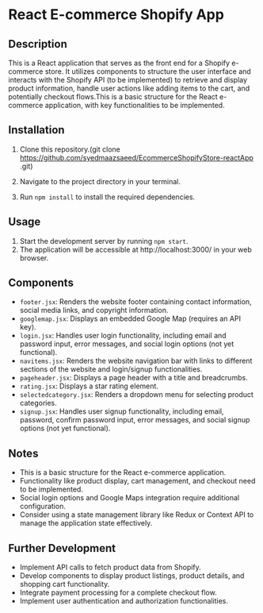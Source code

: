 # React E-commerce Shopify App

## Description

This is a React application that serves as the front end for a Shopify e-commerce store. It utilizes components to structure the user interface and interacts with the Shopify API (to be implemented) to retrieve and display product information, handle user actions like adding items to the cart, and potentially checkout flows.This is a basic structure for the React e-commerce application, with key functionalities to be implemented.


## Installation

1. Clone this repository.(git clone https://github.com/syedmaazsaeed/EcommerceShopifyStore-reactApp
.git)

2. Navigate to the project directory in your terminal.
3. Run `npm install` to install the required dependencies.

## Usage

1. Start the development server by running `npm start`.
2. The application will be accessible at http://localhost:3000/ in your web browser.

## Components

- `footer.jsx`: Renders the website footer containing contact information, social media links, and copyright information.
- `googlemap.jsx`: Displays an embedded Google Map (requires an API key).
- `login.jsx`: Handles user login functionality, including email and password input, error messages, and social login options (not yet functional).
- `navitems.jsx`: Renders the website navigation bar with links to different sections of the website and login/signup functionalities.
- `pageheader.jsx`: Displays a page header with a title and breadcrumbs.
- `rating.jsx`: Displays a star rating element.
- `selectedcategory.jsx`: Renders a dropdown menu for selecting product categories.
- `signup.jsx`: Handles user signup functionality, including email, password, confirm password input, error messages, and social signup options (not yet functional).

## Notes

- This is a basic structure for the React e-commerce application.
- Functionality like product display, cart management, and checkout need to be implemented.
- Social login options and Google Maps integration require additional configuration.
- Consider using a state management library like Redux or Context API to manage the application state effectively.

## Further Development

- Implement API calls to fetch product data from Shopify.
- Develop components to display product listings, product details, and shopping cart functionality.
- Integrate payment processing for a complete checkout flow.
- Implement user authentication and authorization functionalities.
